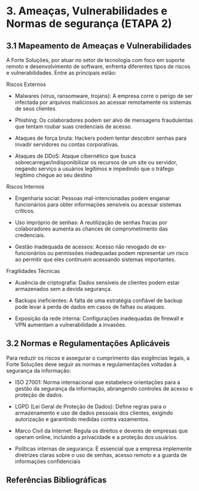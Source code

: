 # 3. Ameaças, Vulnerabilidades e Normas de segurança (ETAPA 2)
## 3.1 Mapeamento de Ameaças e Vulnerabilidades
A Forte Soluções, por atuar no setor de tecnologia com foco em suporte remoto e desenvolvimento de software, enfrenta 
diferentes tipos de riscos e vulnerabilidades. Entre as principais estão:

Riscos Externos

- Malwares (vírus, ransomware, trojans): A empresa corre o perigo de ser infectada por arquivos maliciosos ao acessar remotamente os sistemas de seus clientes.

- Phishing: Os colaboradores podem ser alvo de mensagens fraudulentas que tentam roubar suas credenciais de acesso.

- Ataques de força bruta: Hackers podem tentar descobrir senhas para invadir servidores ou contas corporativas.

- Ataques de DDoS: Ataque cibernético que busca sobrecarregar/indisponibilizar os recursos de um site ou servidor, negando serviço a usuários legítimos e impedindo que o tráfego legítimo chegue ao seu destino

Riscos Internos

- Engenharia social: Pessoas mal-intencionadas podem enganar funcionários para obter informações sensíveis ou acessar sistemas críticos.

- Uso impróprio de senhas: A reutilização de senhas fracas por colaboradores aumenta as chances de comprometimento das credenciais.

- Gestão inadequada de acessos: Acesso não revogado de ex-funcionários ou permissões inadequadas podem representar um risco ao permitir que eles continuem acessando sistemas importantes.

Fragilidades Técnicas

- Ausência de criptografia: Dados sensíveis de clientes podem estar armazenados sem a devida segurança.

- Backups ineficientes: A falta de uma estratégia confiável de backup pode levar à perda de dados em casos de falhas ou ataques.

- Exposição da rede interna: Configurações inadequadas de firewall e VPN aumentam a vulnerabilidade a invasões.

## 3.2 Normas e Regulamentações Aplicáveis
Para reduzir os riscos e assegurar o cumprimento das exigências legais, a Forte Soluções deve seguir as normas e regulamentações voltadas à segurança da informação:

- ISO 27001: Norma internacional que estabelece orientações para a gestão da segurança da informação, abrangendo controles de acesso e proteção de dados.

- LGPD (Lei Geral de Proteção de Dados): Define regras para o armazenamento e uso de dados pessoais dos clientes, exigindo autorização e garantindo medidas contra vazamentos.

- Marco Civil da Internet: Regula os direitos e deveres de empresas que operam online, incluindo a privacidade e a proteção dos usuários.

- Políticas internas de segurança: É essencial que a empresa implemente diretrizes claras sobre o uso de senhas, acesso remoto e a guarda de informações confidenciais
## Referências Bibliográficas
